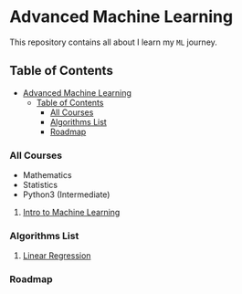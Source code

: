 # Advanced Machine Learning

This repository contains all about I learn my `ML` journey.

## Table of Contents

- [Advanced Machine Learning](#advanced-machine-learning)
  - [Table of Contents](#table-of-contents)
    - [All Courses](#all-courses)
    - [Algorithms List](#algorithms-list)
    - [Roadmap](#roadmap)

### All Courses

- Mathematics
- Statistics
- Python3 (Intermediate)

1. [Intro to Machine Learning](https://classroom.udacity.com/courses/ud120)

### Algorithms List

1. [Linear Regression](colab-link)

### Roadmap
